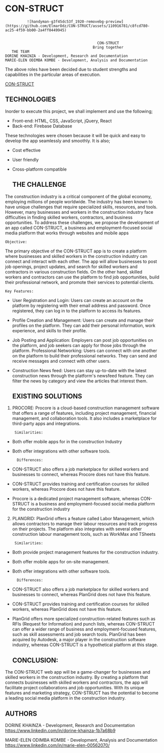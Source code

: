 # CON-STRUCT

              ![handyman-g3f45dc53f_1920-removebg-preview](https://github.com/ElmarOdz/CON-STRUCT/assets/110916781/c8fcd780-ac25-4f59-bb00-2a4ff0449945)


                                              CON-STRUCT
                                            Bring together
       THE TEAM
    DORINE KHAINZA - Development, Research and Documentation
    MARIE-ELEN ODIMBA KOMBE - Development, Analysis and Documentation
 
The above roles have been decided due to student strengths and capabilities in the particular areas of execution.

[CON-STRUCT](https://con-struct.nicepage.io)

  ## TECHNOLOGIES

Inorder to execute this project, we shall implement and use the following;

- Front-end: HTML, CSS, JavaScript, jQuery, React
- Back-end: Firebase Database

These technologies were chosen because it will be quick and easy to develop the app seamlessly and smoothly. It is also;

- Cost effective
- User friendly
- Cross-platform compatible

  ## THE CHALLENGE
  
The construction industry is a critical component of the global economy, employing millions of people worldwide. The industry has been known to have unique challenges that require specialized skills, resources, and tools. However, many businesses and workers in the construction industry face difficulties in finding skilled workers, contractors, and business opportunities. To address these challenges, we propose the development of an app called CON-STRUCT, a business and employment-focused social media platform that works through websites and mobile apps

    Objective:
    
The primary objective of the CON-STRUCT app is to create a platform where businesses and skilled workers in the construction industry can connect and interact with each other. The app will allow businesses to post job openings, project updates, and search for skilled workers and contractors in various construction fields. On the other hand, skilled workers and contractors can use the platform to find job opportunities, build their professional network, and promote their services to potential clients.

    Key Features:
    
- User Registration and Login:
Users can create an account on the platform by registering with their email address and password. Once registered, they can log in to the platform to access its features.
- Profile Creation and Management:
Users can create and manage their profiles on the platform. They can add their personal information, work experience, and skills to their profile.
- Job Posting and Application:
Employers can post job opportunities on the platform, and job seekers can apply for those jobs through the platform.
Professional Networking: Users can connect with one another on the platform to build their professional networks. They can send and receive messages and connect with other users.
- Construction News feed:
Users can stay up-to-date with the latest construction news through the platform's newsfeed feature. They can filter the news by category and view the articles that interest them.


  ## EXISTING SOLUTIONS
  
1. PROCORE: Procore is a cloud-based construction management software that offers a range of features, including project management, financial management, and collaboration tools. It also includes a marketplace for third-party apps and integrations.

        Similarities:
- Both offer mobile apps for in the construction Industry
- Both offer integrations with other software tools.

        Differences:
- CON-STRUCT also offers a job marketplace for skilled workers and businesses to connect, whereas Procore does not have this feature.
- CON-STRUCT provides training and certification courses for skilled workers, whereas Procore does not have this feature.
- Procore is a dedicated project management software, whereas CON-STRUCT is a business and employment-focused social media platform for the construction industry


2. PLANGRID: PlanGrid offers a feature called Labor Management, which allows contractors to manage their labour resources and track progress on their projects. The platform also integrates with several other construction labour management tools, such as WorkMax and TSheets

        Similarities:
- Both provide project management features for the construction industry.
- Both offer mobile apps for on-site management.
- Both offer integrations with other software tools.

        Differences:
- CON-STRUCT also offers a job marketplace for skilled workers and businesses to connect, whereas PlanGrid does not have this feature.
- CON-STRUCT provides training and certification courses for skilled workers, whereas PlanGrid does not have this feature.
- PlanGrid offers more specialized construction-related features such as RFIs (Request for Information) and punch lists, whereas CON-STRUCT can offer a wider range of business and employment-focused features, such as skill assessments and job search tools.
PlanGrid has been acquired by Autodesk, a major player in the construction software industry, whereas CON-STRUCT is a hypothetical platform at this stage.

  ## CONCLUSION:
The CON-STRUCT web app will be a game-changer for businesses and skilled workers in the construction industry. By creating a platform that connects businesses with skilled workers and contractors, the app will facilitate project collaborations and job opportunities. With its unique features and marketing strategy, CON-STRUCT has the potential to become a leading social media platform in the construction industry.

  ## AUTHORS
  
DORINE KHAINZA - Development, Research and Documentation https://www.linkedin.com/in/dorine-khainza-1b7a68b9

MARIE-ELEN ODIMBA KOMBE - Development, Analysis and Documentation  https://www.linkedin.com/in/marie-elen-00562070/
